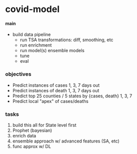 # covid-model

#### main
- build data pipeline
    - run TSA transformations: diff, smoothing, etc
    - run enrichment
    - run model(s) ensemble models
    - tune
    - eval

### objectives
- Predict instances of cases 1, 3, 7 days out
- Predict instances of death 1, 3, 7 days out
- Predict top 25 counties / 5 states by {cases, death} 1, 3, 7
- Predict local "apex" of cases/deaths

### tasks
1. build this all for State level first
2. Prophet (bayesian)
3. enrich data
4. ensemble approach w/ advanced features (SA, etc)
5. func approx w/ DL